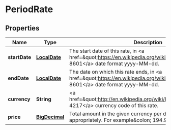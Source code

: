 
# PeriodRate

## Properties
Name | Type | Description | Notes
------------ | ------------- | ------------- | -------------
**startDate** | [**LocalDate**](LocalDate.md) | The start date of this rate, in &lt;a href&#x3D;\&quot;https://en.wikipedia.org/wiki/ISO_8601\&quot;&gt;ISO 8601&lt;/a&gt; date format yyyy-MM-dd. | 
**endDate** | [**LocalDate**](LocalDate.md) | The date on which this rate ends, in &lt;a href&#x3D;\&quot;https://en.wikipedia.org/wiki/ISO_8601\&quot;&gt;ISO 8601&lt;/a&gt; date format yyyy-MM-dd. | 
**currency** | **String** | &lt;a href&#x3D;\&quot;http://en.wikipedia.org/wiki/ISO_4217\&quot;&gt;ISO 4217&lt;/a&gt; currency code of this rate. | 
**price** | [**BigDecimal**](BigDecimal.md) | Total amount in the given currency per day of this rate, formatted appropriately. For example&amp;colon; 194.99. | 



